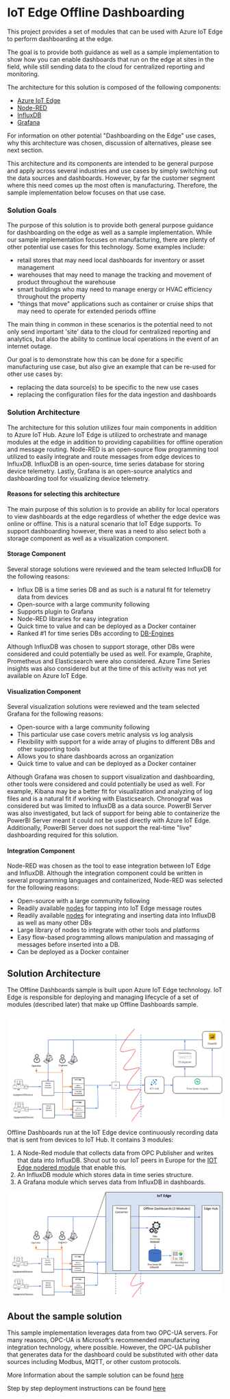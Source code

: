 # IoT Edge Offline Dashboarding

This project provides a set of modules that can be used with Azure IoT Edge to perform dashboarding at the edge.  

The goal is to provide both guidance as well as a sample implementation to show how you can enable dashboards that run on the edge at sites in the field, while still sending data to the cloud for centralized reporting and monitoring.

The architecture for this solution is composed of the following components:

* [Azure IoT Edge](https://azure.microsoft.com/en-us/services/iot-edge/)
* [Node-RED](https://nodered.org/)
* [InfluxDB](https://www.influxdata.com/products/influxdb-overview/)
* [Grafana](https://grafana.com/grafana/)

For information on other potential "Dashboarding on the Edge" use cases, why this architecture was chosen, discussion of alternatives, please see next section.

This architecture and its components are intended to be general purpose and apply across several industries and use cases by simply switching out the data sources and dashboards. However, by far the customer segment where this need comes up the most often is manufacturing. Therefore, the sample implementation below focuses on that use case.

### Solution Goals

The purpose of this solution is to provide both general purpose guidance for dashboarding on the edge as well as a sample implementation.  While our sample implementation focuses on manufacturing, there are plenty of other potential use cases for this technology.  Some examples include:

* retail stores that may need local dashboards for inventory or asset management
* warehouses that may need to manage the tracking and movement of product throughout the warehouse
* smart buildings who may need to manage energy or HVAC efficiency throughout the property
* "things that move" applications such as container or cruise ships that may need to operate for extended periods offline

The main thing in common in these scenarios is the potential need to not only send important 'site' data to the cloud for centralized reporting and analytics, but also the ability to continue local operations in the event of an internet outage.

Our goal is to demonstrate how this can be done for a specific manufacturing use case, but also give an example that can be re-used for other use cases by:

* replacing the data source(s) to be specific to the new use cases
* replacing the configuration files for the data ingestion and dashboards

### Solution Architecture

The architecture for this solution utilizes four main components in addition to Azure IoT Hub.  Azure IoT Edge is utilized to orchestrate and manage modules at the edge in addition to providing capabilities for offline operation and message routing.  Node-RED is an open-source flow programming tool utilized to easily integrate and route messages from edge devices to InfluxDB.  InfluxDB is an open-source, time series database for storing device telemetry.  Lastly, Grafana is an open-source analytics and dashboarding tool for visualizing device telemetry.

#### Reasons for selecting this architecture

The main purpose of this solution is to provide an ability for local operators to view dashboards at the edge regardless of whether the edge device was online or offline.  This is a natural scenario that IoT Edge supports.  To support dashboarding however, there was a need to also select both a storage component as well as a visualization component.  

#### Storage Component

Several storage solutions were reviewed and the team selected InfluxDB for the following reasons:

* Influx DB is a time series DB and as such is a natural fit for telemetry data from devices
* Open-source with a large community following
* Supports plugin to Grafana
* Node-RED libraries for easy integration
* Quick time to value and can be deployed as a Docker container
* Ranked #1 for time series DBs according to [DB-Engines](https://db-engines.com/en/system/InfluxDB)

Although InfluxDB was chosen to support storage, other DBs were considered and could potentially be used as well.  For example, Graphite, Prometheus and Elasticsearch were also considered.  Azure Time Series insights was also considered but at the time of this activity was not yet available on Azure IoT Edge.

#### Visualization Component

Several visualization solutions were reviewed and the team selected Grafana for the following reasons:

* Open-source with a large community following
* This particular use case covers metric analysis vs log analysis
* Flexibility with support for a wide array of plugins to different DBs and other supporting tools
* Allows you to share dashboards across an organization
* Quick time to value and can be deployed as a Docker container

Although Grafana was chosen to support visualization and dashboarding, other tools were considered and could potentially be used as well.  For example, Kibana may be a better fit for visualization and analyzing of log files and is a natural fit if working with Elasticsearch.  Chronograf was considered but was limited to InfluxDB as a data source.  PowerBI Server was also investigated, but lack of support for being able to containerize the PowerBI Server meant it could not be used directly with Azure IoT Edge. Additionally, PowerBI Server does not support the real-time "live" dashboarding required for this solution.

#### Integration Component

Node-RED was chosen as the tool to ease integration between IoT Edge and InfluxDB.  Although the integration component could be written in several programming languages and containerized, Node-RED was selected for the following reasons:

* Open-source with a large community following
* Readily available [nodes](https://flows.nodered.org/node/node-red-contrib-azure-iot-edge-kpm) for tapping into IoT Edge message routes
* Readily available [nodes](https://flows.nodered.org/node/node-red-contrib-influxdb) for integrating and inserting data into InfluxDB as well as many other DBs
* Large library of nodes to integrate with other tools and platforms
* Easy flow-based programming allows manipulation and massaging of messages before inserted into a DB.
* Can be deployed as a Docker container

## Solution Architecture

The Offline Dashboards sample is built upon Azure IoT Edge technology. IoT Edge is responsible for deploying and managing lifecycle of a set of modules (described later) that make up Offline Dashboards sample.

![](media/OfflineDashboards_diag.png)

Offline Dashboards run at the IoT Edge device continuously recording data that is sent from devices to IoT Hub. It contains 3 modules:

1. A Node-Red module that collects data from OPC Publisher and writes that data into InfluxDB. Shout out to our IoT peers in Europe for the [IOT Edge nodered module](https://flows.nodered.org/node/node-red-contrib-azure-iot-edge-kpm) that enable this.
2. An InfluxDB module which stores data in time series structure.
3. A Grafana module which serves data from InfluxDB in dashboards.

![image-20200529160206347](media/OfflineDashboards_diag0.png)

## About the sample solution

This sample implementation leverages data from two OPC-UA servers.  For many reasons, OPC-UA is Microsoft's recommended manufacturing integration technology, where possible. However, the OPC-UA publisher that generates data for the dashboard could be substituted with other data sources including Modbus, MQTT, or other custom protocols.  

More Information about the sample solution can be found [here](/docs/manufacturing_kpis.md) 

Step by step deployment instructions can be found [here](/docs/deployment.md) 


